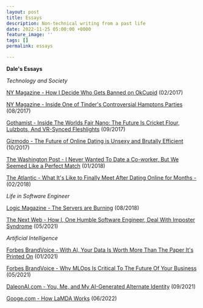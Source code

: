 ```yaml
---
layout: post
title: Essays
description: Non-technical writing from a past life
date: 2022-11-25 05:00:00 +0000
feature_image: ''
tags: []
permalink: essays

---
```

**Dale's Essays**

_Technology and Society_

[NY Magazine - How I Decide Who Gets Banned on OkCupid](https://www.thecut.com/2017/02/banned-from-okcupid-sexting-moderation.html) (02/2017)

[NY Magazine - Inside One of Tinder's Controversial Hamptons Parties](https://www.thecut.com/2017/08/tinder-select-hamptons-party-fine-montauk.html) (08/2017)

[Gothamist - Inside The Worlds Fair Nano: The Future Is Cricket Flour, Lulzbots, And VR-Synced Fleshlights](https://gothamist.com/arts-entertainment/inside-the-worlds-fair-nano-the-future-is-cricket-flour-lulzbots-and-vr-synced-fleshlights) (09/2017)

[Gizmodo - The Future of Online Dating is Unsexy and Brutally Efficient ](https://gizmodo.com/the-future-of-online-dating-is-unsexy-and-brutally-effe-1819781116)(10/2017)

[The Washington Post - I Never Wanted To Date a Co-worker, But We Seemed Like a Perfect Match](https://www.washingtonpost.com/news/soloish/wp/2018/01/02/i-never-wanted-to-date-a-co-worker-but-we-seemed-like-a-perfect-match/) (01/2018)

[The Atlantic - What It's Like to Finally Meet After Dating Online for Months -](https://www.theatlantic.com/technology/archive/2018/02/hopping-on-a-plane-for-a-first-date/553322/) (02/2018)

_Life in Software Engineer_

[Logic Magazine - The Servers are Burning](https://logicmag.io/failure/the-servers-are-burning/) (08/2018)

[The Next Web - How I, One Humble Software Engineer, Deal With Imposter Syndrome](https://thenextweb.com/news/beat-imposter-syndrome-by-developing-true-confidence-as-a-software-engineer-syndication) (05/2021)

_Artificial Intelligence_

[Forbes BrandVoice - With AI, Your Data Is Worth More Than The Paper It's Printed On](https://www.forbes.com/sites/googlecloud/2021/01/22/with-ai-your-data-is-worth-more-than-the-paper-its-printed-on) (01/2021)

[Forbes BrandVoice - Why MLOps Is Critical To The Future Of Your Business ](https://www.forbes.com/sites/googlecloud/2021/05/19/why-mlops-is-critical-to-the-future-of-your-business)(05/2021)

[DaleonAI.com - You, Me, and My AI-Generated Alternate Identity](https://daleonai.com/ai-generated-identity) (09/2021)

[Googe.com - How LaMDA Works](https://aitestkitchen.withgoogle.com/how-lamda-works) (06/2022)